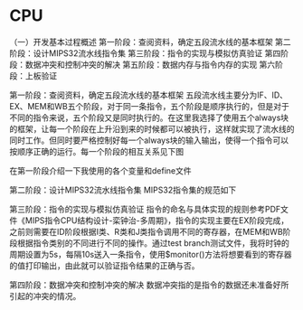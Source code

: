 # CPU
（一）开发基本过程概述
第一阶段：查阅资料，确定五段流水线的基本框架
第二阶段：设计MIPS32流水线指令集
第三阶段：指令的实现与模拟仿真验证
第四阶段：数据冲突和控制冲突的解决
第五阶段：数据内存与指令内存的实现
第六阶段：上板验证

第一阶段：查阅资料，确定五段流水线的基本框架
五段流水线主要分为IF、ID、EX、MEM和WB五个阶段，对于同一条指令，五个阶段是顺序执行的，但是对于不同的指令来说，五个阶段又是同时执行的。在这里我选择了使用五个always块的框架，让每一个阶段在上升沿到来的时候都可以被执行，这样就实现了流水线的同时工作。但同时要严格控制好每一个always块的输入输出，使得一个指令可以按顺序正确的运行。每一个阶段的相互关系见下图

在第一阶段介绍一下我使用的各个变量和define文件

第二阶段：设计MIPS32流水线指令集
MIPS32指令集的规范如下

第三阶段：指令的实现与模拟仿真验证
指令的命名与具体实现的规则参考PDF文件《MIPS指令CPU结构设计-栾钟治-多周期》，指令的实现主要在EX阶段完成，之前则需要在ID阶段根据I类、R类和J类指令调用不同的寄存器，在MEM和WB阶段根据指令类别的不同进行不同的操作。通过test branch测试文件，我将时钟的周期设置为5s，每隔10s送入一条指令，使用$monitor()方法将想要看到的寄存器的值打印输出，由此就可以验证指令结果的正确与否。

第四阶段：数据冲突和控制冲突的解决
数据冲突指的是指令的数据还未准备好所引起的冲突的情况。

